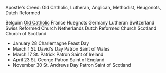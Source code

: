 Apostle's Creed: Old Catholic, Lutheran, Anglican, Methodist, Heugonots, Dutch Reformed


Belguim [Old Catholic](https://en.wikipedia.org/wiki/Old_Catholic_Church)
France Huegnots
Germany Lutheran
Switzerland Swiss Reformed Church
Netherlands Dutch Reformed Church
Scotland Church of Scotland 


* January 28 Charlemagne Feast Day
* March 1 St. David's Day Patron Saint of Wales
* March 17 St. Patrick Patron Saint of Ireland
* April 23 St. George Patron Saint of England
* November 30 St. Andrews Day Patron Saint of Scotland

